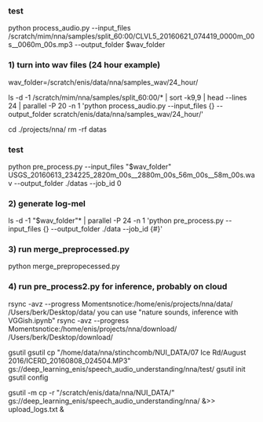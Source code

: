 ### test
python process_audio.py --input_files /scratch/mim/nna/samples/split_60:00/CLVL5_20160621_074419_0000m_00s__0060m_00s.mp3 --output_folder $wav_folder

### 1) turn into wav files (24 hour example)
wav_folder=/scratch/enis/data/nna/samples_wav/24_hour/

ls -d -1 /scratch/mim/nna/samples/split_60\:00/* | sort -k9,9 | head --lines 24 | parallel -P 20 -n 1 'python process_audio.py --input_files {} --output_folder scratch/enis/data/nna/samples_wav/24_hour/'

cd ./projects/nna/
rm -rf datas

### test
python pre_process.py --input_files "$wav_folder" USGS_20160613_234225_2820m_00s__2880m_00s_56m_00s__58m_00s.wav --output_folder ./datas --job_id 0

### 2) generate log-mel
ls -d -1 "$wav_folder"*  | parallel -P 24 -n 1 'python pre_process.py --input_files {} --output_folder ./data --job_id {#}'

### 3) run merge_preprocessed.py
python merge_prepropecessed.py

### 4) run pre_process2.py for inference, probably on cloud
rsync -avz --progress Momentsnotice:/home/enis/projects/nna/data/ /Users/berk/Desktop/data/
you can use "nature sounds, inference with VGGish.ipynb"
rsync -avz --progress Momentsnotice:/home/enis/projects/nna/download/ /Users/berk/Desktop/download/

gsutil
gsutil cp "/home/data/nna/stinchcomb/NUI_DATA/07 Ice Rd/August 2016/ICERD_20160808_024504.MP3" gs://deep_learning_enis/speech_audio_understanding/nna/test/
gsutil init
gsutil config

gsutil -m cp -r "/scratch/enis/data/nna/NUI_DATA/" gs://deep_learning_enis/speech_audio_understanding/nna/ &>> upload_logs.txt &
